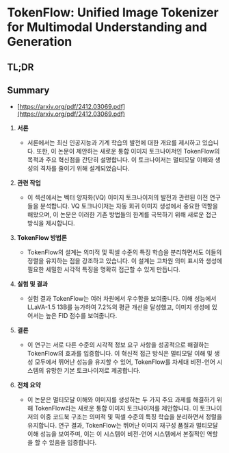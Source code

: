 # TokenFlow: Unified Image Tokenizer for Multimodal Understanding and Generation
## TL;DR
## Summary
- [https://arxiv.org/pdf/2412.03069.pdf](https://arxiv.org/pdf/2412.03069.pdf)

1. **서론**
   - 서론에서는 최신 인공지능과 기계 학습의 발전에 대한 개요를 제시하고 있습니다. 또한, 이 논문이 제안하는 새로운 통합 이미지 토크나이저인 TokenFlow의 목적과 주요 혁신점을 간단히 설명합니다. 이 토크나이저는 멀티모달 이해와 생성의 격차를 줄이기 위해 설계되었습니다.

2. **관련 작업**
   - 이 섹션에서는 벡터 양자화(VQ) 이미지 토크나이저의 발전과 관련된 이전 연구들을 분석합니다. VQ 토크나이저는 자동 회귀 이미지 생성에서 중요한 역할을 해왔으며, 이 논문은 이러한 기존 방법들의 한계를 극복하기 위해 새로운 접근 방식을 제시합니다.

3. **TokenFlow 방법론**
   - TokenFlow의 설계는 의미적 및 픽셀 수준의 특징 학습을 분리하면서도 이들의 정렬을 유지하는 점을 강조하고 있습니다. 이 설계는 고차원 의미 표시와 생성에 필요한 세밀한 시각적 특징을 명확히 접근할 수 있게 만듭니다.

4. **실험 및 결과**
   - 실험 결과 TokenFlow는 여러 차원에서 우수함을 보여줍니다. 이해 성능에서 LLaVA-1.5 13B를 능가하여 7.2%의 평균 개선을 달성했고, 이미지 생성에 있어서는 높은 FID 점수를 보여줍니다.

5. **결론**
   - 이 연구는 서로 다른 수준의 시각적 정보 요구 사항을 성공적으로 해결하는 TokenFlow의 효과를 입증합니다. 이 혁신적 접근 방식은 멀티모달 이해 및 생성 모두에서 뛰어난 성능을 유지할 수 있어, TokenFlow를 차세대 비전-언어 시스템의 유망한 기본 토크나이저로 제공합니다.

2. **전체 요약**
   - 이 논문은 멀티모달 이해와 이미지를 생성하는 두 가지 주요 과제를 해결하기 위해 TokenFlow라는 새로운 통합 이미지 토크나이저를 제안합니다. 이 토크나이저의 이중 코드북 구조는 의미적 및 픽셀 수준의 특징 학습을 분리하면서 정렬을 유지합니다. 연구 결과, TokenFlow는 뛰어난 이미지 재구성 품질과 멀티모달 이해 성능을 보여주며, 이는 이 시스템이 비전-언어 시스템에서 본질적인 역할을 할 수 있음을 입증합니다.